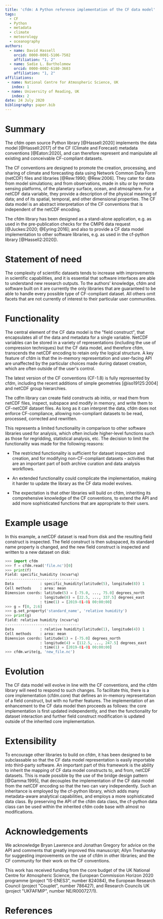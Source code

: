 ```yaml
---
title: 'cfdm: A Python reference implementation of the CF data model'
tags:
  - CF
  - Python
  - metadata
  - climate
  - meteorology
  - oceanography
authors:
  - name: David Hassell
    orcid: 0000-0001-5106-7502
    affiliation: "1, 2"
  - name: Sadie L. Bartholomew
    orcid: 0000-0002-6180-3603
    affiliation: "1, 2" 
affiliations:
 - name: National Centre for Atmospheric Science, UK
   index: 1
 - name: University of Reading, UK
   index: 2
date: 24 July 2020
bibliography: paper.bib
---
```


# Summary

The cfdm open source Python library [@Hassell:2020] implements the
data model [@Hassell:2017] of the CF (Climate and Forecast) metadata
conventions [@Eaton:2020], and can therefore represent and manipulate
all existing and conceivable CF-compliant datasets.

The CF conventions are designed to promote the creation, processing,
and sharing of climate and forecasting data using Network Common Data
Form (netCDF) files and libraries [@Rew:1990; @Rew:2006]. They cater
for data from model simulations; and from observations, made in situ
or by remote sensing platforms, of the planetary surface, ocean, and
atmosphere. For a netCDF data variable, they provide a description of
the physical meaning of data; and of its spatial, temporal, and other
dimensional properties. The CF data model is an abstract
interpretation of the CF conventions that is independent of the netCDF
encoding.

The cfdm library has been designed as a stand-alone application,
e.g. as used in the pre-publication checks for the CMIP6 data request
[@Juckes:2020; @Eyring:2016]; and also to provide a CF data model
implementation to other software libraries, e.g. as used in the
cf-python library [@Hassell2:2020]).

# Statement of need

The complexity of scientific datasets tends to increase with
improvements in scientific capabilities, and it is essential that
software interfaces are able to understand new research outputs. To
the authors' knowledge, cfdm and software built on it are currently
the only libraries that are guaranteed to be able to handle every
possible type of CF-compliant dataset. All others omit facets that are
not currently of interest to their particular user communities.

# Functionality

The central element of the CF data model is the "field construct",
that encapsulates all of the data and metadata for a single variable.
NetCDF variables can be stored in a variety of representations
(including the use of compression techniques) but the CF data model,
and therefore cfdm, transcends the netCDF encoding to retain only the
logical structure. A key feature of cfdm is that the in-memory
representation and user-facing API are unaffected by the particular
choices made during dataset creation, which are often outside of the
user's control.

The latest version of the CF conventions (CF-1.8) is fully represented
by cfdm, including the recent additions of simple geometries
[@iso19125:2004] and netCDF group hierarchies.

The cdfm library can create field constructs ab initio, or read them
from netCDF files, inspect, subspace and modify in memory, and write
them to CF-netCDF dataset files. As long as it can interpret the data,
cfdm does not enforce CF-compliance, allowing non-compliant datasets
to be read, processed, corrected and rewritten.

This represents a limited functionality in comparison to other
software libraries used for analysis, which often include higher-level
functions such as those for regridding, statistical analysis, etc. The
decision to limit the functionality was made for the following
reasons:

* The restricted functionality is sufficient for dataset inspection
  and creation, and for modifying non-CF-compliant datasets -
  activities that are an important part of both archive curation and
  data analysis workflows.

* An extended functionality could complicate the implementation,
  making it harder to update the library as the CF data model evolves.

* The expectation is that other libraries will build on cfdm,
  inheriting its comprehensive knowledge of the CF conventions, to
  extend the API and add more sophisticated functions that are
  appropriate to their users.

# Example usage

In this example, a netCDF dataset is read from disk and the resulting
field construct is inspected. The field construct is then subspaced,
its standard name property is changed, and the new field construct is
inspected and written to a new dataset on disk:

```python
>>> import cfdm
>>> f = cfdm.read('file.nc')[0]
>>> print(f)
Field: specific_humidity (ncvar%q)
----------------------------------
Data            : specific_humidity(latitude(5), longitude(8)) 1
Cell methods    : area: mean
Dimension coords: latitude(5) = [-75.0, ..., 75.0] degrees_north
                : longitude(8) = [22.5, ..., 337.5] degrees_east
                : time(1) = [2019-01-01 00:00:00]
>>> g = f[0, 2:6]
>>> g.set_property('standard_name', 'relative humidity')
>>> print(g)
Field: relative humidity (ncvar%q)
----------------------------------
Data            : relative humidity(latitude(1), longitude(4)) 1
Cell methods    : area: mean
Dimension coords: latitude(1) = [-75.0] degrees_north
                : longitude(4) = [112.5, ..., 247.5] degrees_east
                : time(1) = [2019-01-01 00:00:00]
>>> cfdm.write(g, 'new_file.nc')
```	

# Evolution

The CF data model will evolve in line with the CF conventions, and the
cfdm library will need to respond to such changes. To facilitate this,
there is a core implementation (cfdm.core) that defines an in-memory
representation of a field construct, but with no further features. The
implementation of an enhancement to the CF data model then proceeds as
follows: the core implementation is first updated independently, and
then the functionality for dataset interaction and further field
construct modification is updated outside of the inherited core
implementation.

# Extensibility

To encourage other libraries to build on cfdm, it has been designed to
be subclassable so that the CF data model representation is easily
importable into third-party software. An important part of this
framework is the ability to inherit the mapping of CF data model
constructs to, and from, netCDF datasets. This is made possible by the
use of the bridge design pattern [@Gamma:1995], that decouples the
implementation of the CF data model from the netCDF encoding so that
the two can vary independently. Such an inheritance is employed by the
cf-python library, which adds many metadata-aware analytical
capabilities, and employs a more sophisticated data class. By
preserving the API of the cfdm data class, the cf-python data class
can be used within the inherited cfdm code base with almost no
modifications.

# Acknowledgements

We acknowledge Bryan Lawrence and Jonathan Gregory for advice on the
API and comments that greatly improved this manuscript; Allyn
Treshansky for suggesting improvements on the use of cfdm in other
libraries; and the CF community for their work on the CF conventions.

This work has received funding from the core budget of the UK National
Centre for Atmospheric Science, the European Commission Horizon 2020
programme (project "IS-ENES3", number 824084), the European Research
Council (project "Couplet", number 786427), and Research Councils
UK (project "UKFAFMIP", number NE/R000727/1).

# References

